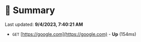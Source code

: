 # 📖 Summary
Last updated: **9/4/2023, 7:40:21 AM**

- `GET` [https://google.com](https://google.com) - **Up** (154ms)
